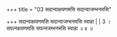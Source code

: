 +++
title = "03 सदान्वाक्षयणमसि सदान्वाजम्भनमसि"

+++
सदान्वाक्षयणमसि सदान्वाजम्भनमसि स्वाहा | | 3 ।  
सपत्नक्षयणमसि सपत्नजम्भनमसि स्वाहा ॥ ४ ॥
